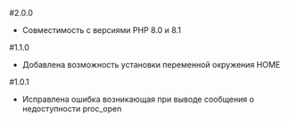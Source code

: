 #2.0.0

- Совместимость с версиями PHP 8.0 и 8.1

#1.1.0

- Добавлена возможность установки переменной окружения HOME

#1.0.1

- Исправлена ошибка возникающая при выводе сообщения о недоступности proc_open